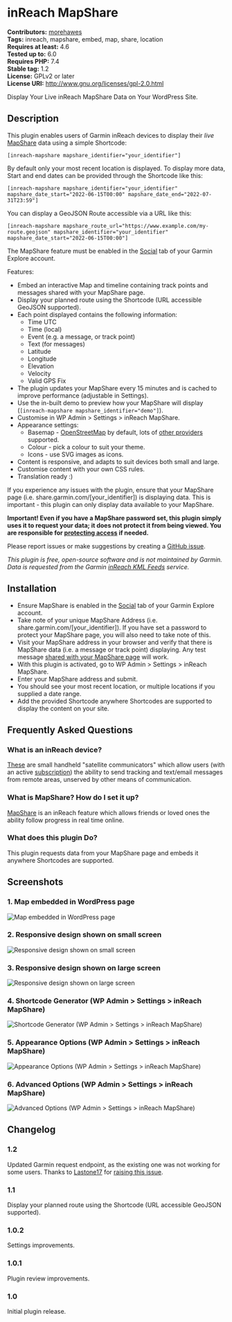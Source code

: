 # inReach MapShare #
**Contributors:** [morehawes](https://profiles.wordpress.org/morehawes/)  
**Tags:** inreach, mapshare, embed, map, share, location  
**Requires at least:** 4.6  
**Tested up to:** 6.0  
**Requires PHP:** 7.4  
**Stable tag:** 1.2  
**License:** GPLv2 or later  
**License URI:** http://www.gnu.org/licenses/gpl-2.0.html  

Display Your Live inReach MapShare Data on Your WordPress Site.

## Description ##

This plugin enables users of Garmin inReach devices to display their *live* <a href="https://support.garmin.com/?faq=p2lncMOzqh71P06VifrQE7">MapShare</a> data using a simple Shortcode:


	[inreach-mapshare mapshare_identifier="your_identifier"]


By default only your most recent location is displayed. To display more data, Start and end dates can be provided through the Shortcode like this:


	[inreach-mapshare mapshare_identifier="your_identifier" mapshare_date_start="2022-06-15T00:00" mapshare_date_end="2022-07-31T23:59"]


You can display a GeoJSON Route accessible via a URL like this:


	[inreach-mapshare mapshare_route_url="https://www.example.com/my-route.geojson" mapshare_identifier="your_identifier" mapshare_date_start="2022-06-15T00:00"]


The MapShare feature must be enabled in the <a href="https://explore.garmin.com/Social">Social</a> tab of your Garmin Explore account.

Features:

* Embed an interactive Map and timeline containing track points and messages shared with your MapShare page.
* Display your planned route using the Shortcode (URL accessible GeoJSON supported).
* Each point displayed contains the following information:
	* Time UTC
	* Time (local)
	* Event (e.g. a message, or track point)
	* Text (for messages)
	* Latitude
	* Longitude
	* Elevation
	* Velocity
	* Valid GPS Fix
* The plugin updates your MapShare every 15 minutes and is cached to improve performance (adjustable in Settings).
* Use the in-built demo to preview how your MapShare will display (`[inreach-mapshare mapshare_identifier="demo"]`).
* Customise in WP Admin > Settings > inReach MapShare.
* Appearance settings:
	* Basemap - <a href="https://www.openstreetmap.org/fixthemap">OpenStreetMap</a> by default, lots of <a href="https://leaflet-extras.github.io/leaflet-providers/preview/">other providers</a> supported.
	* Colour - pick a colour to suit your theme.
	* Icons - use SVG images as icons.
* Content is responsive, and adapts to suit devices both small and large.
* Customise content with your own CSS rules.
* Translation ready :)

If you experience any issues with the plugin, ensure that your MapShare page (i.e. share.garmin.com/[your_identifier]) is displaying data. This is important - this plugin can only display data available to your MapShare.

**Important! Even if you have a MapShare password set, this plugin simply uses it to request your data; it does not protect it from being viewed. You are responsible for <a href="https://wordpress.org/support/article/using-password-protection/">protecting access</a> if needed.**

Please report issues or make suggestions by creating a <a href="https://github.com/opengis/inreach-mapshare/issues">GitHub issue</a>.

*This plugin is free, open-source software and is not maintained by Garmin. Data is requested from the Garmin <a href="https://support.garmin.com/?faq=tdlDCyo1fJ5UxjUbA9rMY8">inReach KML Feeds</a> service.*

## Installation ##

- Ensure MapShare is enabled in the <a href="https://explore.garmin.com/Social">Social</a> tab of your Garmin Explore account.
- Take note of your unique MapShare Address (i.e. share.garmin.com/[your_identifier]). If you have set a password to protect your MapShare page, you will also need to take note of this.
- Visit your MapShare address in your browser and verify that there is MapShare data (i.e. a message or track point) displaying. Any test message <a href="https://support.garmin.com/?faq=p2lncMOzqh71P06VifrQE7">shared with your MapShare page</a> will work.
- With this plugin is activated, go to WP Admin > Settings > inReach MapShare.
- Enter your MapShare address and submit.
- You should see your most recent location, or multiple locations if you supplied a date range.
- Add the provided Shortcode anywhere Shortcodes are supported to display the content on your site.

## Frequently Asked Questions ##

### What is an inReach device? ###

<a href="https://discover.garmin.com/inreach/personal/">These</a> are small handheld "satellite communicators" which allow users (with an active <a href="https://www.garmin.com/p/837461">subscription</a>) the ability to send tracking and text/email messages from remote areas, unserved by other means of communication.

### What is MapShare? How do I set it up? ###

<a href="https://support.garmin.com/?faq=p2lncMOzqh71P06VifrQE7">MapShare</a> is an inReach feature which allows friends or loved ones the ability follow progress in real time online.

### What does this plugin Do? ###

This plugin requests data from your MapShare page and embeds it anywhere Shortcodes are supported.

## Screenshots ##

### 1. Map embedded in WordPress page ###
![Map embedded in WordPress page](https://raw.githubusercontent.com/morehawes/inreach-mapshare/master/assets/plugin/screenshot-1.png)

### 2. Responsive design shown on small screen ###
![Responsive design shown on small screen](https://raw.githubusercontent.com/morehawes/inreach-mapshare/master/assets/plugin/screenshot-2.png)

### 3. Responsive design shown on large screen ###
![Responsive design shown on large screen](https://raw.githubusercontent.com/morehawes/inreach-mapshare/master/assets/plugin/screenshot-3.png)

### 4. Shortcode Generator (WP Admin > Settings > inReach MapShare) ###
![Shortcode Generator (WP Admin > Settings > inReach MapShare)](https://raw.githubusercontent.com/morehawes/inreach-mapshare/master/assets/plugin/screenshot-4.png)

### 5. Appearance Options (WP Admin > Settings > inReach MapShare)  ###
![Appearance Options (WP Admin > Settings > inReach MapShare) ](https://raw.githubusercontent.com/morehawes/inreach-mapshare/master/assets/plugin/screenshot-5.png)

### 6. Advanced Options (WP Admin > Settings > inReach MapShare) ###
![Advanced Options (WP Admin > Settings > inReach MapShare)](https://raw.githubusercontent.com/morehawes/inreach-mapshare/master/assets/plugin/screenshot-6.png)


## Changelog ##

### 1.2 ###

Updated Garmin request endpoint, as the existing one was not working for some users. Thanks to <a href="https://github.com/Lastone17">Lastone17</a> for <a href="https://github.com/morehawes/inreach-mapshare/issues/2">raising this issue</a>.

### 1.1 ###

Display your planned route using the Shortcode (URL accessible GeoJSON supported).

### 1.0.2 ###

Settings improvements.

### 1.0.1 ###

Plugin review improvements.

### 1.0 ###

Initial plugin release.
